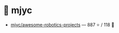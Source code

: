 # 👤 mjyc

- [mjyc/awesome-robotics-projects](https://github.com/mjyc/awesome-robotics-projects) — 887 ⭐️ / 118 🍴

